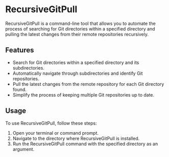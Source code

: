 # RecursiveGitPull

RecursiveGitPull is a command-line tool that allows you to automate the process of searching for Git directories within a specified directory and pulling the latest changes from their remote repositories recursively.

## Features

- Search for Git directories within a specified directory and its subdirectories.
- Automatically navigate through subdirectories and identify Git repositories.
- Pull the latest changes from the remote repository for each Git directory found.
- Simplify the process of keeping multiple Git repositories up to date.

## Usage

To use RecursiveGitPull, follow these steps:

1. Open your terminal or command prompt.
2. Navigate to the directory where RecursiveGitPull is installed.
3. Run the RecursiveGitPull command with the specified directory as an argument.
